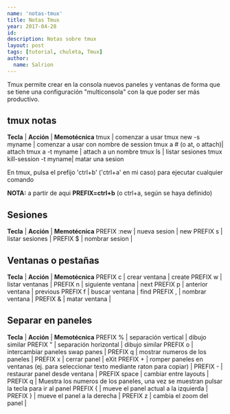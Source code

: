 ```yaml
---
name: 'notas-tmux'
title: Notas Tmux
year: 2017-04-28
id:
description: Notas sobre tmux
layout: post
tags: [tutorial, chuleta, Tmux]
author:
  name: Salrion
---
```


Tmux permite crear en la consola nuevos paneles y ventanas de forma que se tiene una configuración "multiconsola" con la que poder ser más productivo.

## tmux notas

**Tecla** | **Acción** | **Memotécnica**
tmux                       | comenzar a usar
tmux new -s myname         | comenzar a usar con nombre de session
tmux a  #  (o at, o attach)| attach
tmux a -t myname           | attach a un nombre
tmux ls                    | listar sesiones
tmux kill-session -t myname| matar una sesion

En tmux, pulsa el prefijo 'ctrl+b' ('ctrl+a' en mi caso) para ejecutar cualquier comando

**NOTA:** a partir de aqui **PREFIX=ctrl+b** (o ctrl+a, según se haya definido)

## Sesiones

**Tecla** | **Acción** | **Memotécnica**
 PREFIX  :new | nueva sesion    | new
 PREFIX  s    | listar sesiones |
 PREFIX  $    | nombrar sesion  |

## Ventanas o pestañas

**Tecla** | **Acción** | **Memotécnica**
 PREFIX    c | crear ventana     | create
 PREFIX    w | listar ventanas   |
 PREFIX    n | siguiente ventana | next
 PREFIX    p | anterior ventana  | previous
 PREFIX    f | buscar ventana    | find
 PREFIX    , | nombrar ventana   |
 PREFIX    & | matar ventana     |

## Separar en paneles

**Tecla** | **Acción** | **Memotécnica**
 PREFIX   %     | separación vertical             | dibujo similar
 PREFIX   \"    | separación horizontal           | dibujo similar
 PREFIX   o     | intercambiar paneles swap panes |
 PREFIX   q     | mostrar numeros de los paneles  |
 PREFIX   x     | cerrar panel                    | eXit
 PREFIX   \+    | romper paneles en ventanas (ej. para seleccionar texto mediante raton para copiar) |
 PREFIX   \-    | restaurar panel desde ventana   |
 PREFIX   space | cambiar entre layouts           |
 PREFIX   q     | Muestra los numeros de los paneles, una vez se muestran pulsar la tecla para ir al panel
 PREFIX   {     | mueve el panel actual a la izquierda |
 PREFIX   }     | mueve el panel a la derecha     |
 PREFIX   z     | cambia el zoom del panel        |